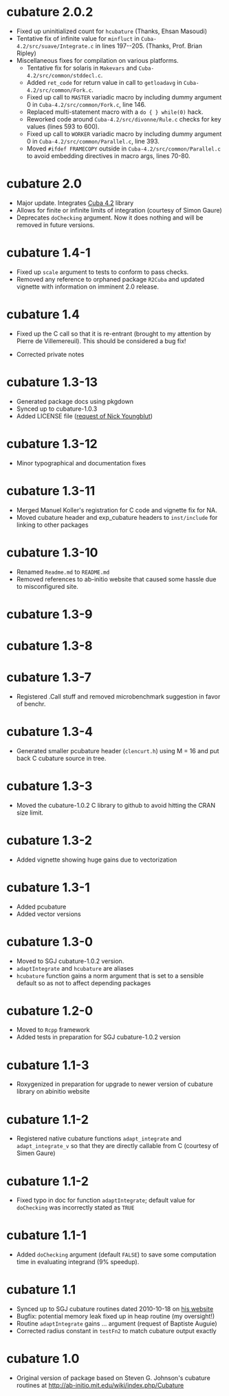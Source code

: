 # cubature 2.0.2

- Fixed up uninitialized count for `hcubature` (Thanks, Ehsan
  Masoudi)
- Tentative fix of infinite value for `minfluct` in
  `Cuba-4.2/src/suave/Integrate.c` in lines 197--205. (Thanks,
  Prof. Brian Ripley) 
- Miscellaneous fixes for compilation on various platforms.
  * Tentative fix for solaris in `Makevars` and
    `Cuba-4.2/src/common/stddecl.c`.
  * Added `ret_code` for return value in call to `getloadavg` in
    `Cuba-4.2/src/common/Fork.c`. 
  * Fixed up call to `MASTER` variadic macro by including dummy argument
    0 in `Cuba-4.2/src/common/Fork.c`, line 146.
  * Replaced multi-statement macro with a `do { } while(0)` hack.
  * Reworked code around `Cuba-4.2/src/divonne/Rule.c` checks for
    key values (lines 593 to 600).
  * Fixed up call to `WORKER` variadic macro by including dummy argument
    0 in `Cuba-4.2/src/common/Parallel.c`, line 393.
  * Moved `#ifdef FRAMECOPY` outside in
    `Cuba-4.2/src/common/Parallel.c` to avoid embedding directives in
    macro args, lines 70-80.

# cubature 2.0

- Major update. Integrates [Cuba 4.2](http://www.feynarts.de/cuba/)
  library
- Allows for finite or infinite limits of integration (courtesy of
  Simon Gaure)
- Deprecates `doChecking` argument. Now it does nothing and will be
  removed in future versions.

# cubature 1.4-1

- Fixed up `scale` argument to tests to conform to pass checks.
- Removed any reference to orphaned package `R2Cuba` and updated
  vignette with information on imminent 2.0 release.

# cubature 1.4

- Fixed up the C call so that it is re-entrant (brought to my
  attention by Pierre de Villemereuil). This should be considered a
  bug fix!

- Corrected private notes

# cubature 1.3-13

- Generated package docs using pkgdown
- Synced up to cubature-1.0.3 
- Added LICENSE file ([request of Nick Youngblut](https://github.com/bnaras/cubature/issues/12))

# cubature 1.3-12

- Minor typographical and documentation fixes

# cubature 1.3-11

- Merged Manuel Koller's registration for C code and vignette fix
  for NA.
- Moved cubature header and exp_cubature headers to `inst/include`
  for linking to other packages

# cubature 1.3-10

- Renamed `Readme.md` to `README.md`
- Removed references to ab-initio website that caused some hassle
  due to misconfigured site.

# cubature 1.3-9

# cubature 1.3-8

# cubature 1.3-7

- Registered .Call stuff and removed microbenchmark suggestion in
  favor of benchr.

# cubature 1.3-4

- Generated smaller pcubature header (`clencurt.h`) using
  M = 16 and put back C cubature source in tree.

# cubature 1.3-3

- Moved the cubature-1.0.2 C library to github to avoid
  hitting the CRAN size limit.

# cubature 1.3-2

- Added vignette showing huge gains due to vectorization

# cubature 1.3-1

- Added pcubature
- Added vector versions

# cubature 1.3-0

- Moved to SGJ cubature-1.0.2 version.
- `adaptIntegrate` and `hcubature` are aliases
- `hcubature` function gains a norm argument that is set to a
  sensible default so as not to affect depending packages

# cubature 1.2-0

- Moved to `Rcpp` framework
- Added tests in preparation for SGJ cubature-1.0.2 version

# cubature 1.1-3

- Roxygenized in preparation for upgrade to newer version of
  cubature library on abinitio website

# cubature 1.1-2

- Registered native cubature functions `adapt_integrate` and
  `adapt_integrate_v` so that they are directly callable from C
  (courtesy of Simen Gaure)

# cubature 1.1-2

- Fixed typo in doc for function `adaptIntegrate`; default value for
  `doChecking` was incorrectly stated as `TRUE`

# cubature 1.1-1

- Added `doChecking` argument (default `FALSE`) to save some
  computation time in evaluating integrand (9% speedup).

# cubature 1.1

- Synced up to SGJ cubature routines dated 2010-10-18 on [his
  website](https://github.com/stevengj/cubature)
- Bugfix: potential memory leak fixed up in heap routine (my oversight!)
- Routine `adaptIntegrate` gains ... argument (request of Baptiste Auguie)
- Corrected radius constant in `testFn2` to match cubature output exactly

# cubature 1.0
  - Original version of package based on Steven G. Johnson's cubature
	routines at http://ab-initio.mit.edu/wiki/index.php/Cubature

